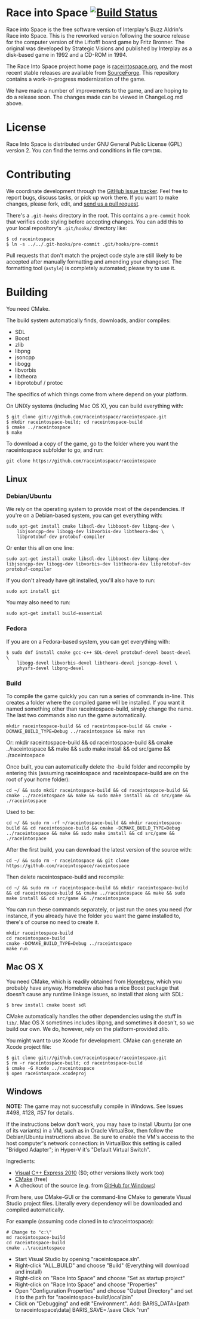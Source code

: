 Race into Space [![Build Status](https://secure.travis-ci.org/raceintospace/raceintospace.png?branch=master)](https://travis-ci.org/raceintospace/raceintospace)
===============

Race  into  Space is  the  free  software  version of  Interplay's  Buzz
Aldrin's Race into Space.  This is the  reworked version  following  the
source release  for the computer version  of the Liftoff! board  game by
Fritz Bronner.  The original was developed by Strategic Visions and published by
Interplay as a disk-based game in 1992 and a CD-ROM in 1994.

The Race Into Space project home page is
[raceintospace.org](http://www.raceintospace.org), and the most recent
stable releases are available from
[SourceForge](http://sourceforge.net/projects/raceintospace/). This
repository contains a work-in-progress modernization of the game.

We have made a number of improvements to the game, and are hoping to do a 
release soon.  The changes made can be viewed in ChangeLog.md above.

License
=======

Race  Into Space  is distributed  under GNU  General Public  License
(GPL)  version 2.  You can find  the  terms and  conditions in  file
`COPYING`.

Contributing
============

We coordinate development through the [GitHub issue
tracker](https://github.com/raceintospace/raceintospace/issues). Feel free to
report bugs, discuss tasks, or pick up work there. If you want to make
changes, please fork, edit, and [send us a pull
request](https://github.com/raceintospace/raceintospace/pull/new/master).

There's a `.git-hooks` directory in the root. This contains a `pre-commit`
hook that verifies code styling before accepting changes. You can add this to
your local repository's `.git/hooks/` directory like:

    $ cd raceintospace
    $ ln -s ../../.git-hooks/pre-commit .git/hooks/pre-commit

Pull requests that don't match the project code style are still likely to be
accepted after manually formatting and amending your changeset. The formatting
tool (`astyle`) is completely automated; please try to use it.

Building
========

You need CMake.

The build system automatically finds, downloads, and/or compiles:

* SDL
* Boost
* zlib
* libpng
* jsoncpp
* libogg
* libvorbis
* libtheora
* libprotobuf / protoc

The specifics of which things come from where depend on your platform.

On UNIXy systems (including Mac OS X), you can build everything with:

    $ git clone git://github.com/raceintospace/raceintospace.git
    $ mkdir raceintospace-build; cd raceintospace-build
    $ cmake ../raceintospace
    $ make

To download a copy of the game, go to the folder where you want the raceintospace 
subfolder to go, and run:

    git clone https://github.com/raceintospace/raceintospace

Linux
-----

### Debian/Ubuntu

We rely on the operating system to provide most of the dependencies. If you're
on a Debian-based system, you can get everything with:

    sudo apt-get install cmake libsdl-dev libboost-dev libpng-dev \
        libjsoncpp-dev libogg-dev libvorbis-dev libtheora-dev \
        libprotobuf-dev protobuf-compiler

Or enter this all on one line:

    sudo apt-get install cmake libsdl-dev libboost-dev libpng-dev libjsoncpp-dev libogg-dev libvorbis-dev libtheora-dev libprotobuf-dev protobuf-compiler

If you don't already have git installed, you'll also have to run:

    sudo apt install git

You may also need to run:

    sudo apt-get install build-essential

### Fedora

If you are on a Fedora-based system, you can get everything with:

    $ sudo dnf install cmake gcc-c++ SDL-devel protobuf-devel boost-devel \
        libogg-devel libvorbis-devel libtheora-devel jsoncpp-devel \
        physfs-devel libpng-devel

### Build

To compile the game quickly you can run a series of commands in-line. This 
creates a folder where the compiled game will be installed. If you want it named 
something other than raceintospace-build, simply change the name. The last two 
commands also run the game automatically.

    mkdir raceintospace-build && cd raceintospace-build && cmake -DCMAKE_BUILD_TYPE=Debug ../raceintospace && make run
Or:
    mkdir raceintospace-build && cd raceintospace-build && cmake ../raceintospace && make && sudo make install && cd src/game && ./raceintospace


Once built, you can automatically delete the -build folder and recompile by entering this (assuming raceintospace and raceintospace-build are on the root of your home folder):

    cd ~/ && sudo mkdir raceintospace-build && cd raceintospace-build && cmake ../raceintospace && make && sudo make install && cd src/game && ./raceintospace

Used to be:

    cd ~/ && sudo rm -rf ~/raceintospace-build && mkdir raceintospace-build && cd raceintospace-build && cmake -DCMAKE_BUILD_TYPE=Debug ../raceintospace && make && sudo make install && cd src/game && ./raceintospace


After the first build, you can download the latest version of the source with:

    cd ~/ && sudo rm -r raceintospace && git clone https://github.com/raceintospace/raceintospace

Then delete raceintospace-build and recompile:

    cd ~/ && sudo rm -r raceintospace-build && mkdir raceintospace-build && cd raceintospace-build && cmake ../raceintospace && make && sudo make install && cd src/game && ./raceintospace


You can run these commands separately, or just run the ones you need (for instance, 
if you already have the folder you want the game installed to, there's of course 
no need to create it.

    mkdir raceintospace-build
    cd raceintospace-build
    cmake -DCMAKE_BUILD_TYPE=Debug ../raceintospace
    make run

Mac OS X
--------

You need CMake, which is readily obtained from
[Homebrew](http://mxcl.github.com/homebrew/), which you probably have anyway.
Homebrew also has a nice Boost package that doesn't cause any runtime linkage
issues, so install that along with SDL:

    $ brew install cmake boost sdl

CMake automatically handles the other dependencies using the stuff in `lib/`.
Mac OS X sometimes includes libpng, and sometimes it doesn't, so we build our
own. We do, however, rely on the platform-provided zlib.

You might want to use Xcode for development. CMake can generate an Xcode
project file:

    $ git clone git://github.com/raceintospace/raceintospace.git
    $ rm -r raceintospace-build; cd raceintospace-build
    $ cmake -G Xcode ../raceintospace
    $ open raceintospace.xcodeproj

Windows
-------

**NOTE:** The game may not successfully compile in Windows. See Issues #498, #128, #57 for details.

If the instructions below don't work, you may have to install Ubuntu (or one of its variants) in a VM, such as in Oracle VirtualBox, then follow the Debian/Ubuntu instructions above.  Be sure to enable the VM's access to the host computer's network connection: in VirtualBox this setting is called "Bridged Adapter"; in Hyper-V it's "Default Virtual Switch".

Ingredients:

* [Visual C++ Express 2010](http://www.microsoft.com/visualstudio/eng/downloads#d-2010-express) ($0; other versions likely work too)
* [CMake](http://www.cmake.org/cmake/resources/software.html) (free)
* A checkout of the source (e.g. from [GitHub for Windows](http://windows.github.com/))

From here, use CMake-GUI or the command-line CMake to generate Visual Studio
project files. Literally every dependency will be downloaded and compiled
automatically.

For example (assuming code cloned in to c:\raceintospace):

    # Change to "c:\"
    md raceintospace-build
    cd raceintospace-build
    cmake ..\raceintospace

- Start Visual Studio by opening "raceintospace.sln".
- Right-click "ALL_BUILD" and choose "Build"  (Everything will download and install)
- Right-click on "Race Into Space" and choose "Set as startup project"
- Right-click on "Race Into Space" and choose "Properties"
- Open "Configuration Properties" and choose "Output Directory" and set it to the path for "raceintospace-build\local\bin"
- Click on "Debugging" and edit "Environment".
Add:
   BARIS_DATA=[path to raceintospace\data]
   BARIS_SAVE=.\save
Click "run"
